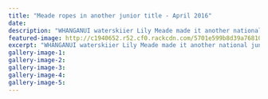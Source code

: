 ```yaml
---
title: "Meade ropes in another junior title - April 2016"
date: 
description: "WHANGANUI waterskiier Lily Meade made it another national junior title while competing strongly in the open women's division at the NZ Water Ski Nationals in Dunsandel last weekend."
featured-image: http://c1940652.r52.cf0.rackcdn.com/5701e599b8d39a76810003de/Water-Skiing-Lily-Meade-NZ-Nat-in-Dunsandel-4.4.16.jpg
excerpt: "WHANGANUI waterskiier Lily Meade made it another national junior title while competing strongly in the open women's division at the NZ Water Ski Nationals in Dunsandel last weekend."
gallery-image-1: 
gallery-image-2: 
gallery-image-3: 
gallery-image-4: 
gallery-image-5: 
---
```


